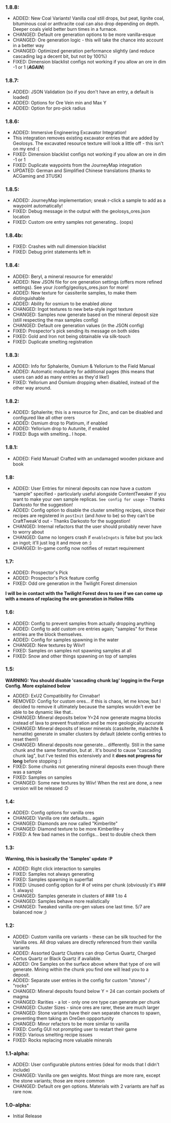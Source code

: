 ### 1.8.8:

* ADDED: New Coal Variants! Vanilla coal still drops, but peat, lignite coal, bituminous coal or anthracite coal can also drop depending on depth. Deeper coals yield better burn times in a furnace.
* CHANGED: Default ore generation options to be more vanilla-esque
* CHANGED: Ore generation logic - this will take the chance into account in a better way
* CHANGED: Optimized generation performance slightly (and reduce cascading lag a decent bit, but not by 100%)
* FIXED: Dimension blacklist configs not working if you allow an ore in dim -1 or 1 (***AGAIN***)


### 1.8.7:

* ADDED: JSON Validation (so if you don't have an entry, a default is loaded)
* ADDED: Options for Ore Vein min and Max Y 
* ADDED: Option for pro-pick radius

### 1.8.6: 

* ADDED: Immersive Engineering Excavator Integration!
* This integration removes existing excavator entries that are added by Geolosys. The excavated resource texture will look a little off - this isn't on my end :(
* FIXED: Dimension blacklist configs not working if you allow an ore in dim -1 or 1
* FIXED: Duplicate waypoints from the JourneyMap integration
* UPDATED: German and Simplified Chinese translations (thanks to ACGaming and 3TUSK)

### 1.8.5:

* ADDED: JourneyMap implementation; sneak r-click a sample to add as a waypoint automatically!
* FIXED: Debug message in the output with the geolosys_ores.json location
* FIXED: Custom ore entry samples not generating.. (oops)

### 1.8.4b:

* FIXED: Crashes with null dimension blacklist
* FIXED: Debug print statements left in

### 1.8.4:

* ADDED: Beryl, a mineral resource for emeralds!
* ADDED: New JSON file for ore generation settings (offers more refined settings). See your /config/geolsys_ores.json for more!
* ADDED: New texture for cassiterite samples, to make them distinguishable
* ADDED: Ability for osmium to be enabled *alone*
* CHANGED: Ingot textures to new beta-style ingot texture
* CHANGED: Samples now generate based on the mineral deposit size (still respecting the max samples config)
* CHANGED: Default ore generation values (in the JSON config)
* FIXED: Prospector's pick sending its message on both sides
* FIXED: Gold and Iron not being obtainable via silk-touch
* FIXED: Duplicate smelting registration

### 1.8.3:

* ADDED: Info for Sphalerite, Osmium & Yellorium to the Field Manual
* ADDED: Automatic modularity for additional pages (this means that users can add as many entries as they'd like!)
* FIXED: Yellorium and Osmium dropping when disabled, instead of the other way around.

### 1.8.2:

* ADDED: Sphalerite; this is a resource for Zinc, and can be disabled and configured like all other orers
* ADDED: Osmium drop to Platinum, if enabled
* ADDED: Yellorium drop to Autunite, if enabled
* FIXED: Bugs with smelting.. I hope.

### 1.8.1:

* ADDED: Field Manual! Crafted with an undamaged wooden pickaxe and book


### 1.8:

* ADDED: User Entries for mineral deposits can now have a custom "sample" specified - particularly useful alongside ContentTweaker if you want to make your own sample replicas. `See config for usage` - Thanks Darkosto for the suggestion!
* ADDED: Config option to disable the cluster smelting recipes, since their recipes are registered in `postInit` (and *have* to be) so they can't be CraftTweak'd out - Thanks Darkosto for the suggestion!
* CHANGED: Internal refactors that the user should probably never have to worry about 
* CHANGED: Game no longers crash if `enableIngots` is false but you lack an ingot; it'll just log it and move on :)
* CHANGED: In-game config now notifies of restart requirement


### 1.7:

* ADDED: Prospector's Pick
* ADDED: Prospector's Pick feature config
* FIXED: Odd ore generation in the Twilight Forest dimension

**I will be in contact with the Twilight Forest devs to see if we can come up with a means of replacing the ore generation in Hollow Hills**

### 1.6:

* ADDED: Config to prevent samples from actually dropping anything
* ADDED: Config to add custom ore entries again; "samples" for these entries are the block themselves.
* ADDED: Config for samples spawning in the water
* CHANGED: New textures by Wiiv!!
* FIXED: Samples on samples not spawning samples at all
* FIXED: Snow and other things spawning on top of samples


### 1.5:

**WARNING: You should disable 'cascading chunk lag' logging in the Forge Config. More explained below**

* ADDED: ExU2 Compatibility for Cinnabar!
* REMOVED: Config for custom ores... if this is chaos, let me know, but I decided to remove it ultimately because the samples wouldn't ever be able to be dynamic like that..
* CHANGED: Mineral deposits below Y=24 now generate magma blocks instead of lava to prevent frustration and be more geologically accurate
* CHANGED: Mineral deposits of lesser minerals (cassiterite, malachite & hematite) generate in smaller clusters by default (delete config entries to reset them!)
* CHANGED: Mineral deposits now generate... differently. Still in the same chunk and the same formation, but at . It's bound to cause "cascading chunk lag", but I've tested this extensively and it **does not progress for long** before stopping :)
* FIXED: Some chunks not generating mineral deposits even though there was a sample
* FIXED: Samples on samples
* CHANGED: Some new textures by Wiiv! When the rest are done, a new version will be released :D


### 1.4:

* ADDED: Config options for vanilla ores
* CHANGED: Vanilla ore rate defaults... again
* CHANGED: Diamonds are now called "Kimberlite"
* CHANGED: Diamond texture to be more Kimberlite-y
* FIXED: A few bad names in the configs... best to double check them

### 1.3:

**Warning, this is basically the 'Samples' update :P**

* ADDED: Right click interaction to samples
* FIXED: Samples not always generating
* FIXED: Samples spawning in superflat
* FIXED: Unused config option for # of veins per chunk (obviously it's ### 1. always)
* CHANGED: Samples generate in clusters of ### 1.to 4
* CHANGED: Samples behave more realistically
* CHANGED: Tweaked vanilla ore-gen values one last time. 5/7 are balanced now ;)

### 1.2:

* ADDED: Custom vanilla ore variants - these can be silk touched for the Vanilla ores. All drop values are directly referenced from their vanilla variants
* ADDED: Assorted Quartz Clusters can drop Certus Quartz, Charged Certus Quartz or Black Quartz if available.
* ADDED: Ore Samples on the surface above where that type of ore will generate. Mining within the chunk you find one will lead you to a deposit.
* ADDED: Separate user entries in the config for custom "stones" / "rocks"
* CHANGED: Mineral deposits found below Y = 24 can contain pockets of magma
* CHANGED: Rarities - a lot - only one ore type can generate per chunk
* CHANGED: Cluster Sizes - since ores are rarer, these are much larger
* CHANGED: Stone variants have their own separate chances to spawn, preventing them taking an OreGen oppportunity
* CHANGED: Minor refactors to be more similar to vanilla
* FIXED: Config GUI not prompting user to restart their game
* FIXED: Various smelting recipe issues
* FIXED: Rocks replacing more valuable minerals

### 1.1-alpha:

* ADDED: User configurable plutons entries (ideal for mods that I didn't include)
* CHANGED: Vanilla ore gen weights. Most things are more rare, except the stone variants; those are more common
* CHANGED: Default ore gen options. Materials with 2 variants are half as rare now.

### 1.0-alpha:

* Initial Release
